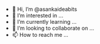 - 👋 Hi, I’m @asankaideabits
- 👀 I’m interested in ...
- 🌱 I’m currently learning ...
- 💞️ I’m looking to collaborate on ...
- 📫 How to reach me ...

<!---
asankaideabits/asankaideabits is a ✨ special ✨ repository because its `README.md` (this file) appears on your GitHub profile.
You can click the Preview link to take a look at your changes.
--->
